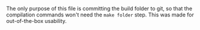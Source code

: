 The only purpose of this file is committing the build folder to git, so that the compilation commands won't need the `make folder` step. This was made for out-of-the-box usability.
